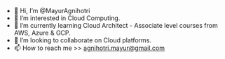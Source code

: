 - 👋 Hi, I’m @MayurAgnihotri
- 👀 I’m interested in Cloud Computing.
- 🌱 I’m currently learning Cloud Architect - Associate level courses from AWS, Azure & GCP.
- 💞️ I’m looking to collaborate on Cloud platforms.
- 📫 How to reach me >> agnihotri.mayur@gmail.com

<!---
MayurAgnihotri/MayurAgnihotri is a ✨ special ✨ repository because its `README.md` (this file) appears on your GitHub profile.
You can click the Preview link to take a look at your changes.
--->

